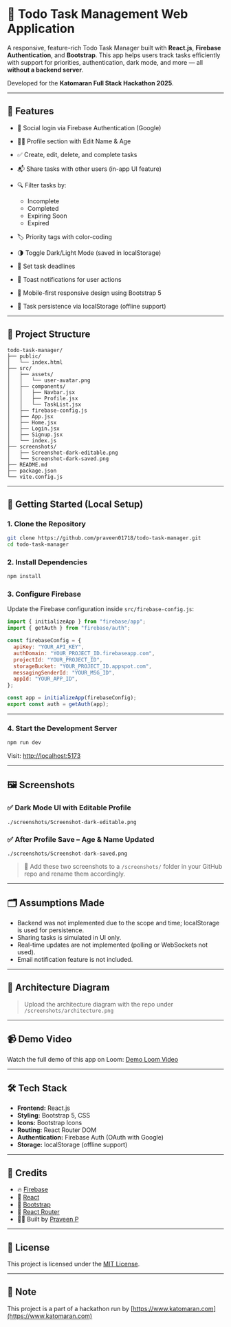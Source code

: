 # 📝 Todo Task Management Web Application

A responsive, feature-rich Todo Task Manager built with **React.js**, **Firebase Authentication**, and **Bootstrap**. This app helps users track tasks efficiently with support for priorities, authentication, dark mode, and more — all **without a backend server**.

Developed for the **Katomaran Full Stack Hackathon 2025**.

---

## 🚀 Features

* 🔐 Social login via Firebase Authentication (Google)
* 🧑‍💻 Profile section with Edit Name & Age
* ✅ Create, edit, delete, and complete tasks
* 📬 Share tasks with other users (in-app UI feature)
* 🔍 Filter tasks by:

  * Incomplete
  * Completed
  * Expiring Soon
  * Expired
* 🏷️ Priority tags with color-coding
* 🌗 Toggle Dark/Light Mode (saved in localStorage)
* 📅 Set task deadlines
* 🔔 Toast notifications for user actions
* 📱 Mobile-first responsive design using Bootstrap 5
* 💾 Task persistence via localStorage (offline support)

---

## 📁 Project Structure

```
todo-task-manager/
├── public/
│   └── index.html
├── src/
│   ├── assets/
│   │   └── user-avatar.png
│   ├── components/
│   │   ├── Navbar.jsx
│   │   ├── Profile.jsx
│   │   └── TaskList.jsx
│   ├── firebase-config.js
│   ├── App.jsx
│   ├── Home.jsx
│   ├── Login.jsx
│   ├── Signup.jsx
│   └── index.js
├── screenshots/
│   ├── Screenshot-dark-editable.png
│   └── Screenshot-dark-saved.png
├── README.md
├── package.json
└── vite.config.js
```

---

## 🧪 Getting Started (Local Setup)

### 1. Clone the Repository

```bash
git clone https://github.com/praveen01718/todo-task-manager.git
cd todo-task-manager
```

### 2. Install Dependencies

```bash
npm install
```

### 3. Configure Firebase

Update the Firebase configuration inside `src/firebase-config.js`:

```js
import { initializeApp } from "firebase/app";
import { getAuth } from "firebase/auth";

const firebaseConfig = {
  apiKey: "YOUR_API_KEY",
  authDomain: "YOUR_PROJECT_ID.firebaseapp.com",
  projectId: "YOUR_PROJECT_ID",
  storageBucket: "YOUR_PROJECT_ID.appspot.com",
  messagingSenderId: "YOUR_MSG_ID",
  appId: "YOUR_APP_ID",
};

const app = initializeApp(firebaseConfig);
export const auth = getAuth(app);
```

---

### 4. Start the Development Server

```bash
npm run dev
```

Visit: [http://localhost:5173](http://localhost:5173)

---

## 🖼️ Screenshots

### ✅ Dark Mode UI with Editable Profile

`./screenshots/Screenshot-dark-editable.png`

### ✅ After Profile Save – Age & Name Updated

`./screenshots/Screenshot-dark-saved.png`

> 📌 Add these two screenshots to a `/screenshots/` folder in your GitHub repo and rename them accordingly.

---

## 🗂️ Assumptions Made

* Backend was not implemented due to the scope and time; localStorage is used for persistence.
* Sharing tasks is simulated in UI only.
* Real-time updates are not implemented (polling or WebSockets not used).
* Email notification feature is not included.

---

## 🧠 Architecture Diagram

> Upload the architecture diagram with the repo under `/screenshots/architecture.png`

---

## 📹 Demo Video

Watch the full demo of this app on Loom: [Demo Loom Video](https://loom.com/share/your-demo-link)

---

## 🛠️ Tech Stack

* **Frontend:** React.js
* **Styling:** Bootstrap 5, CSS
* **Icons:** Bootstrap Icons
* **Routing:** React Router DOM
* **Authentication:** Firebase Auth (OAuth with Google)
* **Storage:** localStorage (offline support)

---

## 🙌 Credits

* 🔥 [Firebase](https://firebase.google.com/)
* 💙 [React](https://reactjs.org/)
* 🎨 [Bootstrap](https://getbootstrap.com/)
* 🧭 [React Router](https://reactrouter.com/)
* 👨‍💻 Built by [Praveen P](https://github.com/praveen01718)

---

## 🪪 License

This project is licensed under the [MIT License](LICENSE).

---

## 📌 Note

This project is a part of a hackathon run by [https://www.katomaran.com](https://www.katomaran.com)
